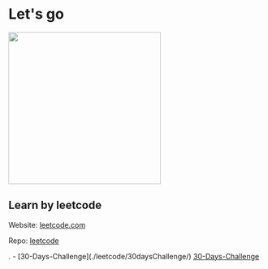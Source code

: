 <h1>Let's go</h1>

<img src = "https://encrypted-tbn0.gstatic.com/images?q=tbn%3AANd9GcSUaAgJtdRpiUhSt4aqNLQ4IXNZ1NaGxYqRAh51P2LBqxGwxFbT&usqp=CAU"
style = "width:300px; height:300px;"/>

<h2>Learn by leetcode</h2>

  <p>Website: <a href = "https://leetcode.com">leetcode.com</a></p>
  
  <p>Repo: <a href = "./leetcode">leetcode</a></p>.
    - [30-Days-Challenge](./leetcode/30daysChallenge/)
    <a href = "./leetcode/30daysChallenge/">30-Days-Challenge</a>
  
